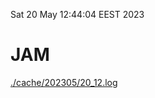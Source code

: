 Sat 20 May 12:44:04 EEST 2023
# JAM
<a href='./cache/202305/20_12.log'>./cache/202305/20_12.log</a>
